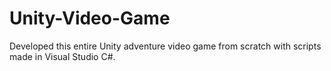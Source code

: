 # Unity-Video-Game
Developed this entire Unity adventure video game from scratch with scripts made in Visual Studio C#. 

